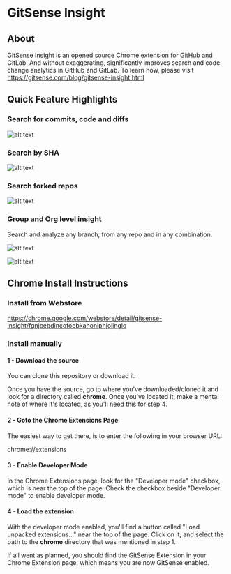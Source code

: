 # GitSense Insight

## About

GitSense Insight is an opened source Chrome extension for GitHub and GitLab.  And without exaggerating, significantly improves search and code change analytics in GitHub and GitLab.  To learn how, please visit https://gitsense.com/blog/gitsense-insight.html

## Quick Feature Highlights

### Search for commits, code and diffs

![alt text](https://raw.githubusercontent.com/gitsense/insight/insight/images/seamless-search.gif)

### Search by SHA

![alt text](https://raw.githubusercontent.com/gitsense/insight/insight/images/search-by-sha-highlighted-border.png)

### Search forked repos

![alt text](https://raw.githubusercontent.com/gitsense/insight/insight/images/search-forked-repos-highlighted-border.png)

### Group and Org level insight

Search and analyze any branch, from any repo and in any combination.

![alt text](https://raw.githubusercontent.com/gitsense/insight/insight/images/github-org.png)

![alt text](https://raw.githubusercontent.com/gitsense/insight/insight/images/gitlab-group.png)

## Chrome Install Instructions

### Install from Webstore

https://chrome.google.com/webstore/detail/gitsense-insight/fgnjcebdincofoebkahonlphjoiinglo

### Install manually

#### 1 - Download the source

You can clone this repository or download it.

Once you have the source, go to where you've downloaded/cloned it and look for a directory called **chrome**.  Once you've located it, make a mental note of where it's located, as you'll need this for step 4.

#### 2 - Goto the Chrome Extensions Page

The easiest way to get there, is to enter the following in your browser URL:

chrome://extensions

#### 3 - Enable Developer Mode

In the Chrome Extensions page, look for the "Developer mode" checkbox, which is near the top of the page.  Check the checkbox beside "Developer mode" to enable developer mode.

#### 4 - Load the extension

With the developer mode enabled, you'll find a button called "Load unpacked extensions..." near the top of the page.  Click on it, and select the path to the **chrome** directory that was mentioned in step 1.

If all went as planned, you should find the GitSense Extension in your Chrome Extension page, which means you are now GitSense enabled.

